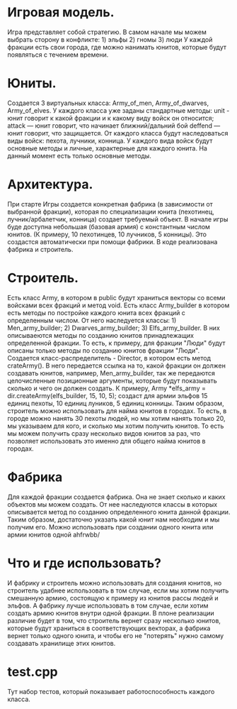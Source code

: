 # Игровая модель.
Игра представляет собой стратегию. В самом начале мы можем выбрать сторону в конфликте: 
	1) эльфы
	2) гномы
	3) люди
У каждой фракции есть свои города, где можно нанимать юнитов, которые будут появляться с течением времени.

# Юниты.
Создается 3 виртуальных класса: Army_of_men, Army_of_dwarves, Army_of_elves. У каждого класса уже заданы стандартные методы:
unit - юнит говорит к какой фракции и к какому виду войск он относится;
attack — юнит говорит, что начинает ближний/дальний бой
deffend — юнит говорит, что защищается.
От каждого класса будут наследоваться виды войск: пехота, лучники, конница. У каждого вида войск будут основные методы и личные, характерные для каждого юнита. На данный момент есть только основные методы.

# Архитектура. 
При старте Игры создается конкретная фабрика (в зависимости от выбранной фракции), которая по специализации юнита (пехотинец, лучник/арбалетчик, конница) создает требуемый объект. 
В начале игры буде доступна небольшая (базовая армия) с константным числом юнитов. (К примеру, 10 пехотинцев, 10 лучников, 5 конницы). Это создастся автоматически при помощи фабрики. 
В коде реализована фабрика и строитель. 

# Строитель.
Есть класс Army, в котором в public будут храниться векторы со всеми войсками всех фракций и метод void. 
Есть класс Army_builder в котором есть методы по постройке каждого юнита всех фракций с определенным числом.
От него наследуется классы:
	1) Men_army_builder;
	2) Dwarves_army_builder;
	3) Elfs_army_builder.
В них описываеются методы по созданию юнитов принадлежащих определенной фракции. То есть, к примеру, для фракции "Люди" будут описаны только методы по созданию юнитов фракции "Люди".
Создается класс-распределитель - Director, в котором есть метод crateArmy(). В него передается ссылка на то, какой фракции он должен создавать юнитов, например, Men_army_builder, так же передаются целочисленные позиционные аргументы, которые будут показывать сколько и чего он должен создать. К примеру, 
	Army *elfs_army = dir.createArmy(elfs_builder, 15, 10, 5);
создаст для армии эльфов 15 единиц пехоты, 10 единиц луников, 5 единиц конницы. 
Таким образом, строитель можно использовать для найма юнитов в городах. То есть, в городе можно нанять 30 пехоты людей, но мы хотим нанять только 20, мы указываем для кого, и сколько мы хотим получить юнитов. То есть мы можем получить сразу несколько видов юнитов за раз, что позволяет использовать это именно для общего найма юнитов в городах.

# Фабрика
Для каждой фракции создается фабрика. Она не знает сколько и каких объектов мы можем создать. От нее наследуются классы в которых описывается метод по созданию определенного юнита данной фракции. 
Таким образом, достаточно указать какой юнит нам необходим и мы получим его. Можно использовать при создании одного юнита или армии юнитов одной ahfrwbb/

# Что и где использовать?
И фабрику и строитель можно использовать для создания юнитов, но строитель удабнее использовать в том случае, если мы хотим получить смешанную армию, состоящую к примеру из юнитов рассы людей и эльфов. А фабрику лучше использовать в том случае, если хотим создать армию юнитов внутри одной фракции.
В плоне реализации различие будет в том, что строитель вернет сразу несколько юнитов, которые будут храниться в соответствующих векторах, а фабрика вернет только одного юнита, и чтобы его не "потерять" нужно самому создавать хранилище этих юнитов.

# test.cpp
Тут набор тестов, который показывает работоспособность каждого класса. 
